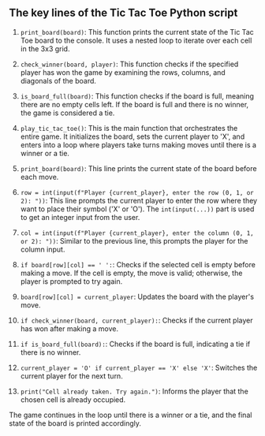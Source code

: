 ## The key lines of the Tic Tac Toe Python script

1. `print_board(board)`: This function prints the current state of the Tic Tac Toe board to the console. It uses a nested loop to iterate over each cell in the 3x3 grid.

2. `check_winner(board, player)`: This function checks if the specified player has won the game by examining the rows, columns, and diagonals of the board.

3. `is_board_full(board)`: This function checks if the board is full, meaning there are no empty cells left. If the board is full and there is no winner, the game is considered a tie.

4. `play_tic_tac_toe()`: This is the main function that orchestrates the entire game. It initializes the board, sets the current player to 'X', and enters into a loop where players take turns making moves until there is a winner or a tie.

5. `print_board(board)`: This line prints the current state of the board before each move.

6. `row = int(input(f"Player {current_player}, enter the row (0, 1, or 2): "))`: This line prompts the current player to enter the row where they want to place their symbol ('X' or 'O'). The `int(input(...))` part is used to get an integer input from the user.

7. `col = int(input(f"Player {current_player}, enter the column (0, 1, or 2): "))`: Similar to the previous line, this prompts the player for the column input.

8. `if board[row][col] == ' ':`: Checks if the selected cell is empty before making a move. If the cell is empty, the move is valid; otherwise, the player is prompted to try again.

9. `board[row][col] = current_player`: Updates the board with the player's move.

10. `if check_winner(board, current_player):`: Checks if the current player has won after making a move.

11. `if is_board_full(board):`: Checks if the board is full, indicating a tie if there is no winner.

12. `current_player = 'O' if current_player == 'X' else 'X'`: Switches the current player for the next turn.

13. `print("Cell already taken. Try again.")`: Informs the player that the chosen cell is already occupied.

The game continues in the loop until there is a winner or a tie, and the final state of the board is printed accordingly.
